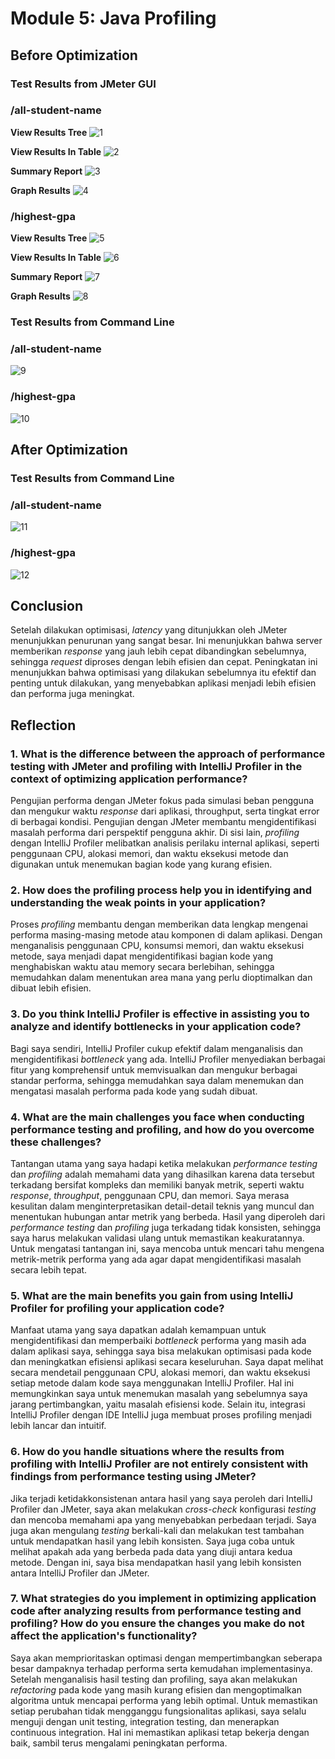 # Module 5: Java Profiling

## Before Optimization
### Test Results from JMeter GUI
### /all-student-name
**View Results Tree**
![1](name-tree.png)

**View Results In Table**
![2](name-table.png)

**Summary Report**
![3](name-report.png)

**Graph Results**
![4](name-graph.png)

### /highest-gpa
**View Results Tree**
![5](gpa-tree.png)

**View Results In Table**
![6](gpa-table.png)

**Summary Report**
![7](gpa-report.png)

**Graph Results**
![8](gpa-graph.png)

### Test Results from Command Line
### /all-student-name
![9](name-cli.png)
### /highest-gpa
![10](gpa-cli.png)

## After Optimization
### Test Results from Command Line
### /all-student-name
![11](name-cli2.png)
### /highest-gpa
![12](gpa-cli2.png)

## Conclusion
Setelah dilakukan optimisasi, _latency_ yang ditunjukkan oleh JMeter menunjukkan penurunan yang sangat besar. Ini menunjukkan bahwa server memberikan _response_ yang jauh lebih cepat dibandingkan sebelumnya, sehingga _request_ diproses dengan lebih efisien dan cepat. Peningkatan ini menunjukkan bahwa optimisasi yang dilakukan sebelumnya itu efektif dan penting untuk dilakukan, yang menyebabkan aplikasi menjadi lebih efisien dan performa juga meningkat.

## Reflection

### 1. What is the difference between the approach of performance testing with JMeter and profiling with IntelliJ Profiler in the context of optimizing application performance?

Pengujian performa dengan JMeter fokus pada simulasi beban pengguna dan mengukur waktu _response_ dari aplikasi, throughput, serta tingkat error di berbagai kondisi. Pengujian dengan JMeter membantu mengidentifikasi masalah performa dari perspektif pengguna akhir. Di sisi lain, _profiling_ dengan IntelliJ Profiler melibatkan analisis perilaku internal aplikasi, seperti penggunaan CPU, alokasi memori, dan waktu eksekusi metode dan digunakan untuk menemukan bagian kode yang kurang efisien.

### 2. How does the profiling process help you in identifying and understanding the weak points in your application?

Proses _profiling_ membantu dengan memberikan data lengkap mengenai performa masing-masing metode atau komponen di dalam aplikasi. Dengan menganalisis penggunaan CPU, konsumsi memori, dan waktu eksekusi metode, saya menjadi dapat mengidentifikasi bagian kode yang menghabiskan waktu atau memory secara berlebihan, sehingga memudahkan dalam menentukan area mana yang perlu dioptimalkan dan dibuat lebih efisien.

### 3. Do you think IntelliJ Profiler is effective in assisting you to analyze and identify bottlenecks in your application code?

Bagi saya sendiri, IntelliJ Profiler cukup efektif dalam menganalisis dan mengidentifikasi _bottleneck_ yang ada. IntelliJ Profiler menyediakan berbagai fitur yang komprehensif untuk memvisualkan dan mengukur berbagai standar performa, sehingga memudahkan saya dalam menemukan dan mengatasi masalah performa pada kode yang sudah dibuat.

### 4. What are the main challenges you face when conducting performance testing and profiling, and how do you overcome these challenges?

Tantangan utama yang saya hadapi ketika melakukan _performance testing_ dan _profiling_ adalah memahami data yang dihasilkan karena data tersebut terkadang bersifat kompleks dan memiliki banyak metrik, seperti waktu _response_, _throughput_, penggunaan CPU, dan memori. Saya merasa kesulitan dalam menginterpretasikan detail-detail teknis yang muncul dan menentukan hubungan antar metrik yang berbeda. Hasil yang diperoleh dari _performance testing_ dan _profiling_ juga terkadang tidak konsisten, sehingga saya harus melakukan validasi ulang untuk memastikan keakuratannya. Untuk mengatasi tantangan ini, saya mencoba untuk mencari tahu mengena metrik-metrik performa yang ada agar dapat mengidentifikasi masalah secara lebih tepat.

### 5. What are the main benefits you gain from using IntelliJ Profiler for profiling your application code?

Manfaat utama yang saya dapatkan adalah kemampuan untuk mengidentifikasi dan memperbaiki _bottleneck_ performa yang masih ada dalam aplikasi saya, sehingga saya bisa melakukan optimisasi pada kode dan meningkatkan efisiensi aplikasi secara keseluruhan. Saya dapat melihat secara mendetail penggunaan CPU, alokasi memori, dan waktu eksekusi setiap metode dalam kode saya menggunakan IntelliJ Profiler. Hal ini memungkinkan saya untuk menemukan masalah yang sebelumnya saya jarang pertimbangkan, yaitu masalah efisiensi kode. Selain itu, integrasi IntelliJ Profiler dengan IDE IntelliJ juga membuat proses profiling menjadi lebih lancar dan intuitif.

### 6. How do you handle situations where the results from profiling with IntelliJ Profiler are not entirely consistent with findings from performance testing using JMeter?

Jika terjadi ketidakkonsistenan antara hasil yang saya peroleh dari IntelliJ Profiler dan JMeter, saya akan melakukan _cross-check_ konfigurasi _testing_ dan mencoba memahami apa yang menyebabkan perbedaan terjadi. Saya juga akan mengulang _testing_ berkali-kali dan melakukan test tambahan untuk mendapatkan hasil yang lebih konsisten. Saya juga coba untuk melihat apakah ada yang berbeda pada data yang diuji antara kedua metode. Dengan ini, saya bisa mendapatkan hasil yang lebih konsisten antara IntelliJ Profiler dan JMeter.

### 7. What strategies do you implement in optimizing application code after analyzing results from performance testing and profiling? How do you ensure the changes you make do not affect the application's functionality?

Saya akan memprioritaskan optimasi dengan mempertimbangkan seberapa besar dampaknya terhadap performa serta kemudahan implementasinya. Setelah menganalisis hasil testing dan profiling, saya akan melakukan _refactoring_ pada kode yang masih kurang efisien dan mengoptimalkan algoritma untuk mencapai performa yang lebih optimal. Untuk memastikan setiap perubahan tidak mengganggu fungsionalitas aplikasi, saya selalu menguji dengan unit testing, integration testing, dan menerapkan continuous integration. Hal ini memastikan aplikasi tetap bekerja dengan baik, sambil terus mengalami peningkatan performa.